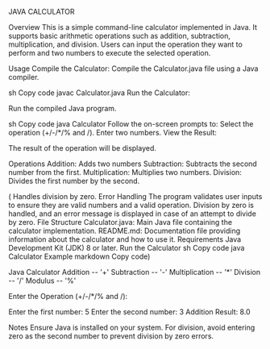 JAVA CALCULATOR 


Overview This is a simple command-line calculator implemented in Java.
It supports basic arithmetic operations such as addition, subtraction, multiplication, and division. 
Users can input the operation they want to perform and two numbers to execute the selected operation.

Usage Compile the Calculator: Compile the Calculator.java file using a Java compiler.

sh Copy code javac Calculator.java Run the Calculator:

Run the compiled Java program.

sh Copy code java Calculator Follow the on-screen prompts to:
Select the operation (+/-/*/% and /). 
Enter two numbers.
 View the Result:

The result of the operation will be displayed.

Operations Addition: Adds two numbers
Subtraction: Subtracts the second number from the first.
Multiplication: Multiplies two numbers.
Division: Divides the first number by the second.

   ( Handles division by zero. Error Handling The program validates user inputs to ensure they are valid numbers and a valid operation.
    Division by zero is handled, and an error message is displayed in case of an attempt to divide by zero. 
    File Structure Calculator.java: Main Java file containing the calculator implementation. 
    README.md: Documentation file providing information about the calculator and how to use it. 
    Requirements Java Development Kit (JDK) 8 or later. Run the Calculator sh Copy code java Calculator 
    Example markdown Copy code)

Java Calculator Addition -- '+' Subtraction -- '-' Multiplication -- '*' Division -- '/' Modulus -- '%'


Enter the Operation (+/-/*/% and /):

Enter the first number: 5 
Enter the second number: 3 Addition Result: 8.0

Notes Ensure Java is installed on your system. For division, avoid entering zero as the second number to prevent division by zero errors.
